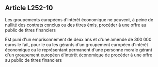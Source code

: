 Article L252-10
----
Les groupements européens d'intérêt économique ne peuvent, à peine de nullité
des contrats conclus ou des titres émis, procéder à une offre au public de
titres financiers

Est puni d'un emprisonnement de deux ans et d'une amende de 300 000 euros le
fait, pour le ou les gérants d'un groupement européen d'intérêt économique ou le
représentant permanent d'une personne morale gérant d'un groupement européen
d'intérêt économique de procéder à une offre au public de titres financiers
